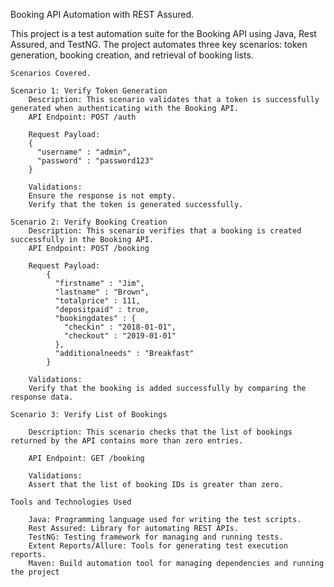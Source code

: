 Booking API Automation with REST Assured.

This project is a test automation suite for the Booking API using Java, Rest Assured, and TestNG. The project automates three key scenarios: token generation, booking creation, and retrieval of booking lists.
    
    Scenarios Covered.
     
    Scenario 1: Verify Token Generation
        Description: This scenario validates that a token is successfully generated when authenticating with the Booking API.
        API Endpoint: POST /auth
        
        Request Payload:
        {
          "username" : "admin",
          "password" : "password123"
        }
        
        Validations:
        Ensure the response is not empty.
        Verify that the token is generated successfully.
        
    Scenario 2: Verify Booking Creation
        Description: This scenario verifies that a booking is created successfully in the Booking API.
        API Endpoint: POST /booking
        
        Request Payload:
            {
              "firstname" : "Jim",
              "lastname" : "Brown",
              "totalprice" : 111,
              "depositpaid" : true,
              "bookingdates" : {
                "checkin" : "2018-01-01",
                "checkout" : "2019-01-01"
              },
              "additionalneeds" : "Breakfast"
            }
            
        Validations:
        Verify that the booking is added successfully by comparing the response data.

    Scenario 3: Verify List of Bookings
    
        Description: This scenario checks that the list of bookings returned by the API contains more than zero entries.
       
        API Endpoint: GET /booking
        
        Validations:
        Assert that the list of booking IDs is greater than zero.

    Tools and Technologies Used
    
        Java: Programming language used for writing the test scripts.
        Rest Assured: Library for automating REST APIs.
        TestNG: Testing framework for managing and running tests.
        Extent Reports/Allure: Tools for generating test execution reports.
        Maven: Build automation tool for managing dependencies and running the project
